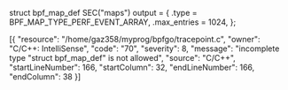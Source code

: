 struct bpf_map_def SEC("maps") output = {
    .type = BPF_MAP_TYPE_PERF_EVENT_ARRAY,
    .max_entries = 1024,
};

[{
	"resource": "/home/gaz358/myprog/bpfgo/tracepoint.c",
	"owner": "C/C++: IntelliSense",
	"code": "70",
	"severity": 8,
	"message": "incomplete type \"struct bpf_map_def\" is not allowed",
	"source": "C/C++",
	"startLineNumber": 166,
	"startColumn": 32,
	"endLineNumber": 166,
	"endColumn": 38
}]
